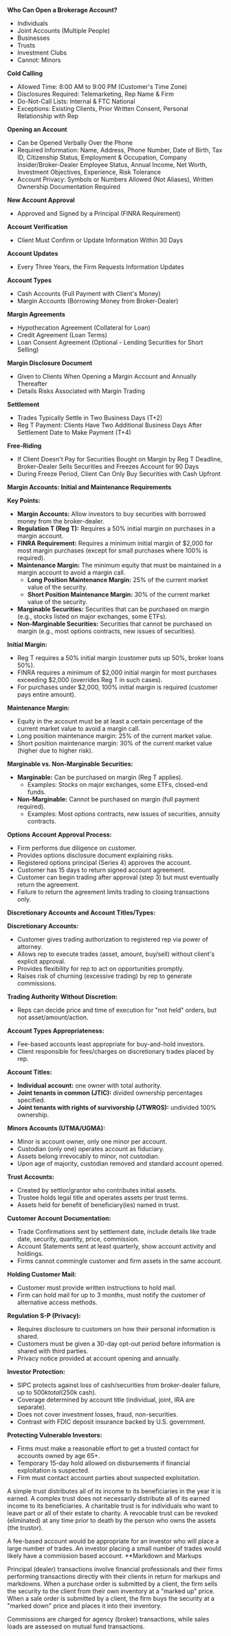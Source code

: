 **Who Can Open a Brokerage Account?**

- Individuals
- Joint Accounts (Multiple People)
- Businesses
- Trusts
- Investment Clubs
- Cannot: Minors

**Cold Calling**

- Allowed Time: 8:00 AM to 9:00 PM (Customer's Time Zone)
- Disclosures Required: Telemarketing, Rep Name & Firm
- Do-Not-Call Lists: Internal & FTC National
- Exceptions: Existing Clients, Prior Written Consent, Personal Relationship with Rep

**Opening an Account**

- Can be Opened Verbally Over the Phone
- Required Information: Name, Address, Phone Number, Date of Birth, Tax ID, Citizenship Status, Employment & Occupation, Company Insider/Broker-Dealer Employee Status, Annual Income, Net Worth, Investment Objectives, Experience, Risk Tolerance
- Account Privacy: Symbols or Numbers Allowed (Not Aliases), Written Ownership Documentation Required

**New Account Approval**

- Approved and Signed by a Principal (FINRA Requirement)

**Account Verification**

- Client Must Confirm or Update Information Within 30 Days

**Account Updates**

- Every Three Years, the Firm Requests Information Updates

**Account Types**

- Cash Accounts (Full Payment with Client's Money)
- Margin Accounts (Borrowing Money from Broker-Dealer)

**Margin Agreements**

- Hypothecation Agreement (Collateral for Loan)
- Credit Agreement (Loan Terms)
- Loan Consent Agreement (Optional - Lending Securities for Short Selling)

**Margin Disclosure Document**

- Given to Clients When Opening a Margin Account and Annually Thereafter
- Details Risks Associated with Margin Trading

**Settlement**

- Trades Typically Settle in Two Business Days (T+2)
- Reg T Payment: Clients Have Two Additional Business Days After Settlement Date to Make Payment (T+4)

**Free-Riding**

- If Client Doesn't Pay for Securities Bought on Margin by Reg T Deadline, Broker-Dealer Sells Securities and Freezes Account for 90 Days
- During Freeze Period, Client Can Only Buy Securities with Cash Upfront

**Margin Accounts: Initial and Maintenance Requirements**

**Key Points:**

- **Margin Accounts:** Allow investors to buy securities with borrowed money from the broker-dealer.
- **Regulation T (Reg T):** Requires a 50% initial margin on purchases in a margin account.
- **FINRA Requirement:** Requires a minimum initial margin of $2,000 for most margin purchases (except for small purchases where 100% is required).
- **Maintenance Margin:** The minimum equity that must be maintained in a margin account to avoid a margin call.
  - **Long Position Maintenance Margin:** 25% of the current market value of the security.
  - **Short Position Maintenance Margin:** 30% of the current market value of the security.
- **Marginable Securities:** Securities that can be purchased on margin (e.g., stocks listed on major exchanges, some ETFs).
- **Non-Marginable Securities:** Securities that cannot be purchased on margin (e.g., most options contracts, new issues of securities).

**Initial Margin:**

- Reg T requires a 50% initial margin (customer puts up 50%, broker loans 50%).
- FINRA requires a minimum of $2,000 initial margin for most purchases exceeding $2,000 (overrides Reg T in such cases).
- For purchases under $2,000, 100% initial margin is required (customer pays entire amount).

**Maintenance Margin:**

- Equity in the account must be at least a certain percentage of the current market value to avoid a margin call.
- Long position maintenance margin: 25% of the current market value.
- Short position maintenance margin: 30% of the current market value (higher due to higher risk).

**Marginable vs. Non-Marginable Securities:**

- **Marginable:** Can be purchased on margin (Reg T applies).
  - Examples: Stocks on major exchanges, some ETFs, closed-end funds.
- **Non-Marginable:** Cannot be purchased on margin (full payment required).
  - Examples: Most options contracts, new issues of securities, annuity contracts.

**Options Account Approval Process:**

- Firm performs due diligence on customer.
- Provides options disclosure document explaining risks.
- Registered options principal (Series 4) approves the account.
- Customer has 15 days to return signed account agreement.
- Customer can begin trading after approval (step 3) but must eventually return the agreement.
- Failure to return the agreement limits trading to closing transactions only.

**Discretionary Accounts and Account Titles/Types:**

**Discretionary Accounts:**
- Customer gives trading authorization to registered rep via power of attorney.
- Allows rep to execute trades (asset, amount, buy/sell) without client's explicit approval.
- Provides flexibility for rep to act on opportunities promptly.
- Raises risk of churning (excessive trading) by rep to generate commissions.

**Trading Authority Without Discretion:**
- Reps can decide price and time of execution for "not held" orders, but not asset/amount/action.

**Account Types Appropriateness:**
- Fee-based accounts least appropriate for buy-and-hold investors.
- Client responsible for fees/charges on discretionary trades placed by rep.

**Account Titles:**
- **Individual account:** one owner with total authority.
- **Joint tenants in common (JTIC):** divided ownership percentages specified.
- **Joint tenants with rights of survivorship (JTWROS):** undivided 100% ownership.


**Minors Accounts (UTMA/UGMA):**
- Minor is account owner, only one minor per account.
- Custodian (only one) operates account as fiduciary.
- Assets belong irrevocably to minor, not custodian.
- Upon age of majority, custodian removed and standard account opened.

**Trust Accounts:**
- Created by settlor/grantor who contributes initial assets.
- Trustee holds legal title and operates assets per trust terms.
- Assets held for benefit of beneficiary(ies) named in trust.

**Customer Account Documentation:**
- Trade Confirmations sent by settlement date, include details like trade date, security, quantity, price, commission.
- Account Statements sent at least quarterly, show account activity and holdings.
- Firms cannot commingle customer and firm assets in the same account.

**Holding Customer Mail:**
- Customer must provide written instructions to hold mail.
- Firm can hold mail for up to 3 months, must notify the customer of alternative access methods.

**Regulation S-P (Privacy):**
- Requires disclosure to customers on how their personal information is shared.
- Customers must be given a 30-day opt-out period before information is shared with third parties.
- Privacy notice provided at account opening and annually.

**Investor Protection:**
- SIPC protects against loss of cash/securities from broker-dealer failure, up to $500k total ($250k cash).
- Coverage determined by account title (individual, joint, IRA are separate).
- Does not cover investment losses, fraud, non-securities.
- Contrast with FDIC deposit insurance backed by U.S. government.

**Protecting Vulnerable Investors:**
- Firms must make a reasonable effort to get a trusted contact for accounts owned by age 65+.
- Temporary 15-day hold allowed on disbursements if financial exploitation is suspected.
- Firm must contact account parties about suspected exploitation.

A simple trust distributes all of its income to its beneficiaries in the year it is earned. 
 A complex trust does not necessarily distribute all of its earned income to its beneficiaries. 
 A charitable trust is for individuals who want to leave part or all of their estate to charity. 
A revocable trust can be revoked (eliminated) at any time prior to death by the person who owns the assets (the trustor).


A fee-based account would be
appropriate for an investor who will place
a large number of trades. An investor
placing a small number of trades would
likely have a commission based account.
**Markdown and Markups

Principal (dealer) transactions involve financial professionals and their firms performing transactions directly with their clients in return for markups and markdowns. When a purchase order is submitted by a client, the firm sells the security to the client from their own inventory at a "marked up" price. When a sale order is submitted by a client, the firm buys the security at a "marked down" price and places it into their inventory.

Commissions are charged for agency (broker) transactions, while sales loads are assessed on mutual fund transactions.